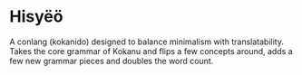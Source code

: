 # Hisyëö

A conlang (kokanido) designed to balance minimalism with translatability. Takes
the core grammar of Kokanu and flips a few concepts around, adds a few new
grammar pieces and doubles the word count.

